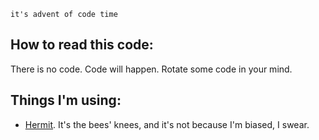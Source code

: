 ```
it's advent of code time
```

## How to read this code:

There is no code. Code will happen. Rotate some code in your mind.

## Things I'm using:
- [Hermit](https://github.com/cashapp/hermit). It's the bees' knees, and it's not because I'm biased, I swear.

